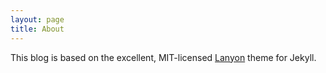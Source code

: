 ```yaml
---
layout: page
title: About
---
```


This blog is based on the excellent, MIT-licensed [Lanyon](http://lanyon.getpoole.com) theme for Jekyll.
